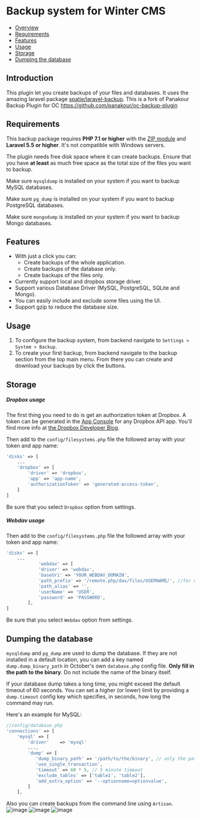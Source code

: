 # Backup system for Winter CMS
- [Overview](#introduction)
- [Requirements](#requirements)
- [Features](#features)
- [Usage](#usage)
- [Storage](#storage)
- [Dumping the database](#dumping-db)
<a name="introduction"></a>
## Introduction
This plugin let you create backups of your files and databases. It uses the amazing laravel package [spatie/laravel-backup](https://github.com/spatie/laravel-backup). This is a fork of Panakour Backup Plugin for OC https://github.com/panakour/oc-backup-plugin 

<a name="requirements"></a>
## Requirements
This backup package requires **PHP 7.1 or higher** with the [ZIP module](http://php.net/manual/en/book.zip.php) and **Laravel 5.5 or higher**. It's not compatible with Windows servers.

The plugin needs free disk space where it can create backups. Ensure that you have **at least** as much free space as the total size of the files you want to backup.

Make sure `mysqldump` is installed on your system if you want to backup MySQL databases.

Make sure `pg_dump` is installed on your system if you want to backup PostgreSQL databases.

Make sure `mongodump` is installed on your system if you want to backup Mongo databases.

<a name="features"></a>
## Features
- With just a click you can:
    - Create backups of the whole application.
    - Create backups of the database only.
    - Create backups of the files only.
- Currently support local and dropbox storage driver.
- Support various Database Driver (MySQL, PostgreSQL, SQLite and Mongo).
- You can easily include and exclude some files using the UI.
- Support gzip to reduce the database size.

<a name="usage"></a>
## Usage
1. To configure the backup system, from backend navigate to `Settings > System > Backup`.
2. To create your first backup, from backend navigate to the backup section from the top main menu. From there you can create and download your backups by click the buttons.

<a name="storage"></a>
## Storage
##### Dropbox usage
The first thing you need to do is get an authorization token at Dropbox. A token can be generated in the [App Console](https://www.dropbox.com/developers/apps) for any Dropbox API app. You'll find more info at [the Dropbox Developer Blog](https://blogs.dropbox.com/developers/2014/05/generate-an-access-token-for-your-own-account/).

Then add to the `config/filesystems.php` file the followed array with your token and app name:
```php
'disks' => [
    ...
    'dropbox' => [
        'driver' => 'dropbox',
        'app' => 'app-name',
        'authorizationToken' => 'generated-access-token',
    ]
]
```
Be sure that you select `Dropbox` option from settings.

##### Webdav usage

Then add to the `config/filesystems.php` file the followed array with your token and app name:
```php
'disks' => [
    ...
            'webdav' => [
            'driver' => 'webdav',
            'baseUri' => 'YOUR_WEBDAV_DOMAIN',
            'path_prefix' => '/remote.php/dav/files/USERNAME/', //for nextcloud
            'path_alias' => '',
            'userName' => 'USER',
            'password' => 'PASSWORD',
        ],
]
```
Be sure that you select `Webdav` option from settings.

<a name="dumping-db"></a>
## Dumping the database
`mysqldump` and `pg_dump` are used to dump the database. If they are not installed in a default location, you can add a key named `dump.dump_binary_path` in October's own `database.php` config file. **Only fill in the path to the binary**. Do not include the name of the binary itself.

If your database dump takes a long time, you might exceed the default timeout of 60 seconds. You can set a higher (or lower) limit by providing a `dump.timeout` config key which specifies, in seconds, how long the command may run.

Here's an example for MySQL:

```php
//config/database.php
'connections' => [
	'mysql' => [
		'driver'    => 'mysql'
		...,
		'dump' => [
		   'dump_binary_path' => '/path/to/the/binary', // only the path, so without `mysqldump` or `pg_dump`
		   'use_single_transaction',
		   'timeout' => 60 * 5, // 5 minute timeout
		   'exclude_tables' => ['table1', 'table2'],
		   'add_extra_option' => '--optionname=optionvalue', 
		]  
	],
```


Also you can create backups from the command line using `Artisan`.
![image](https://raw.githubusercontent.com/panakour/oc-backup-plugin/master/docs/images/oc_backups.png)
![image](https://raw.githubusercontent.com/panakour/oc-backup-plugin/master/docs/images/oc_backup_config.png)
![image](https://raw.githubusercontent.com/panakour/oc-backup-plugin/master/docs/images/oc_backup_config_1.png)
